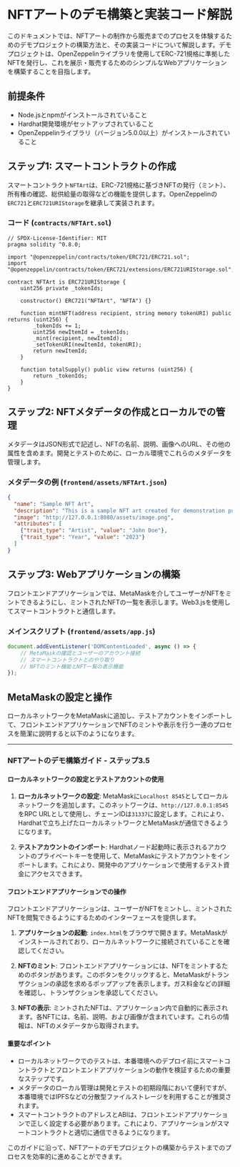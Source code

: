 # NFTアートのデモ構築と実装コード解説

このドキュメントでは、NFTアートの制作から販売までのプロセスを体験するためのデモプロジェクトの構築方法と、その実装コードについて解説します。デモプロジェクトは、OpenZeppelinライブラリを使用してERC-721規格に準拠したNFTを発行し、これを展示・販売するためのシンプルなWebアプリケーションを構築することを目指します。

## 前提条件

- Node.jsとnpmがインストールされていること
- Hardhat開発環境がセットアップされていること
- OpenZeppelinライブラリ（バージョン5.0.0以上）がインストールされていること

## ステップ1: スマートコントラクトの作成

スマートコントラクト`NFTArt`は、ERC-721規格に基づきNFTの発行（ミント）、所有権の確認、総供給量の取得などの機能を提供します。OpenZeppelinの`ERC721`と`ERC721URIStorage`を継承して実装されます。

### コード (`contracts/NFTArt.sol`)

```solidity
// SPDX-License-Identifier: MIT
pragma solidity ^0.8.0;

import "@openzeppelin/contracts/token/ERC721/ERC721.sol";
import "@openzeppelin/contracts/token/ERC721/extensions/ERC721URIStorage.sol";

contract NFTArt is ERC721URIStorage {
    uint256 private _tokenIds;

    constructor() ERC721("NFTArt", "NFTA") {}

    function mintNFT(address recipient, string memory tokenURI) public returns (uint256) {
        _tokenIds += 1;
        uint256 newItemId = _tokenIds;
        _mint(recipient, newItemId);
        _setTokenURI(newItemId, tokenURI);
        return newItemId;
    }

    function totalSupply() public view returns (uint256) {
        return _tokenIds;
    }
}
```

## ステップ2: NFTメタデータの作成とローカルでの管理

メタデータはJSON形式で記述し、NFTの名前、説明、画像へのURL、その他の属性を含めます。開発とテストのために、ローカル環境でこれらのメタデータを管理します。

### メタデータの例 (`frontend/assets/NFTArt.json`)

```json
{
  "name": "Sample NFT Art",
  "description": "This is a sample NFT art created for demonstration purposes.",
  "image": "http://127.0.0.1:8080/assets/image.png",
  "attributes": [
    {"trait_type": "Artist", "value": "John Doe"},
    {"trait_type": "Year", "value": "2023"}
  ]
}
```

## ステップ3: Webアプリケーションの構築

フロントエンドアプリケーションでは、MetaMaskを介してユーザーがNFTをミントできるようにし、ミントされたNFTの一覧を表示します。Web3.jsを使用してスマートコントラクトと通信します。

### メインスクリプト (`frontend/assets/app.js`)

```javascript
document.addEventListener('DOMContentLoaded', async () => {
    // MetaMaskの確認とユーザーのアカウント接続
    // スマートコントラクトとのやり取り
    // NFTのミント機能とNFT一覧の表示機能
});
```

## MetaMaskの設定と操作

ローカルネットワークをMetaMaskに追加し、テストアカウントをインポートして、フロントエンドアプリケーションでNFTのミントや表示を行う一連のプロセスを簡潔に説明すると以下のようになります。

---

### NFTアートのデモ構築ガイド - ステップ3.5

#### ローカルネットワークの設定とテストアカウントの使用

1. **ローカルネットワークの設定**: MetaMaskに`Localhost 8545`としてローカルネットワークを追加します。このネットワークは、`http://127.0.0.1:8545`をRPC URLとして使用し、チェーンIDは`31337`に設定します。これにより、Hardhatで立ち上げたローカルネットワークとMetaMaskが通信できるようになります。

2. **テストアカウントのインポート**: Hardhatノード起動時に表示されるアカウントのプライベートキーを使用して、MetaMaskにテストアカウントをインポートします。これにより、開発中のアプリケーションで使用するテスト資金にアクセスできます。

#### フロントエンドアプリケーションでの操作

フロントエンドアプリケーションは、ユーザーがNFTをミントし、ミントされたNFTを閲覧できるようにするためのインターフェースを提供します。

1. **アプリケーションの起動**: `index.html`をブラウザで開きます。MetaMaskがインストールされており、ローカルネットワークに接続されていることを確認してください。

2. **NFTのミント**: フロントエンドアプリケーションには、NFTをミントするためのボタンがあります。このボタンをクリックすると、MetaMaskがトランザクションの承認を求めるポップアップを表示します。ガス料金などの詳細を確認し、トランザクションを承認してください。

3. **NFTの表示**: ミントされたNFTは、アプリケーション内で自動的に表示されます。各NFTには、名前、説明、および画像が含まれています。これらの情報は、NFTのメタデータから取得されます。

#### 重要なポイント

- ローカルネットワークでのテストは、本番環境へのデプロイ前にスマートコントラクトとフロントエンドアプリケーションの動作を検証するための重要なステップです。
- メタデータのローカル管理は開発とテストの初期段階において便利ですが、本番環境ではIPFSなどの分散型ファイルストレージを利用することが推奨されます。
- スマートコントラクトのアドレスとABIは、フロントエンドアプリケーションで正しく設定する必要があります。これにより、アプリケーションがスマートコントラクトと適切に通信できるようになります。

このガイドに沿って、NFTアートのデモプロジェクトの構築からテストまでのプロセスを効率的に進めることができます。

